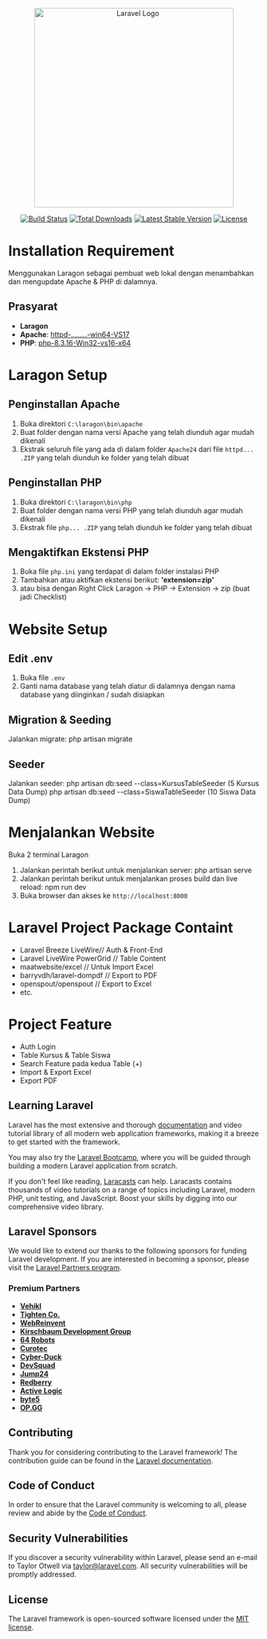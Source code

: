 <p align="center"><a href="https://laravel.com" target="_blank"><img src="https://raw.githubusercontent.com/laravel/art/master/logo-lockup/5%20SVG/2%20CMYK/1%20Full%20Color/laravel-logolockup-cmyk-red.svg" width="400" alt="Laravel Logo"></a></p>

<p align="center">
<a href="https://github.com/laravel/framework/actions"><img src="https://github.com/laravel/framework/workflows/tests/badge.svg" alt="Build Status"></a>
<a href="https://packagist.org/packages/laravel/framework"><img src="https://img.shields.io/packagist/dt/laravel/framework" alt="Total Downloads"></a>
<a href="https://packagist.org/packages/laravel/framework"><img src="https://img.shields.io/packagist/v/laravel/framework" alt="Latest Stable Version"></a>
<a href="https://packagist.org/packages/laravel/framework"><img src="https://img.shields.io/packagist/l/laravel/framework" alt="License"></a>
</p>

# Installation Requirement
Menggunakan Laragon sebagai pembuat web lokal dengan menambahkan dan mengupdate Apache & PHP di dalamnya.

## Prasyarat
- **Laragon**
- **Apache**: [httpd-........-win64-VS17](https://www.apachelounge.com/download/VS17/)
- **PHP**: [php-8.3.16-Win32-vs16-x64](https://windows.php.net/downloads/releases/php-8.3.16-Win32-vs16-x64.zip)

# Laragon Setup
## Penginstallan Apache
1. Buka direktori `C:\laragon\bin\apache`
2. Buat folder dengan nama versi Apache yang telah diunduh agar mudah dikenali
3. Ekstrak seluruh file yang ada di dalam folder `Apache24` dari file `httpd... .ZIP` yang telah diunduh ke folder yang telah dibuat
## Penginstallan PHP
1. Buka direktori `C:\laragon\bin\php`
2. Buat folder dengan nama versi PHP yang telah diunduh agar mudah dikenali
3. Ekstrak file `php... .ZIP` yang telah diunduh ke folder yang telah dibuat
## Mengaktifkan Ekstensi PHP
1. Buka file `php.ini` yang terdapat di dalam folder instalasi PHP
2. Tambahkan atau aktifkan ekstensi berikut:
   **'extension=zip'**
3. atau bisa dengan Right Click Laragon -> PHP -> Extension -> zip (buat jadi Checklist)

# Website Setup
## Edit .env
1. Buka file `.env`
2. Ganti nama database yang telah diatur di dalamnya dengan nama database yang diinginkan / sudah disiapkan

## Migration & Seeding
Jalankan migrate:
php artisan migrate

## Seeder
Jalankan seeder:
php artisan db:seed --class=KursusTableSeeder (5 Kursus Data Dump)
php artisan db:seed --class=SiswaTableSeeder (10 Siswa Data Dump)

# Menjalankan Website
Buka 2 terminal Laragon
1. Jalankan perintah berikut untuk menjalankan server:
   php artisan serve
2. Jalankan perintah berikut untuk menjalankan proses build dan live reload:
   npm run dev
3. Buka browser dan akses ke `http://localhost:8000`

# Laravel Project Package Containt
- Laravel Breeze LiveWire// Auth & Front-End
- Laravel LiveWire PowerGrid // Table Content
- maatwebsite/excel // Untuk Import Excel
- barryvdh/laravel-dompdf // Export to PDF 
- openspout/openspout // Export to Excel
- etc.

# Project Feature
- Auth Login
- Table Kursus & Table Siswa
- Search Feature pada kedua Table (+)
- Import & Export Excel
- Export PDF

## Learning Laravel

Laravel has the most extensive and thorough [documentation](https://laravel.com/docs) and video tutorial library of all modern web application frameworks, making it a breeze to get started with the framework.

You may also try the [Laravel Bootcamp](https://bootcamp.laravel.com), where you will be guided through building a modern Laravel application from scratch.

If you don't feel like reading, [Laracasts](https://laracasts.com) can help. Laracasts contains thousands of video tutorials on a range of topics including Laravel, modern PHP, unit testing, and JavaScript. Boost your skills by digging into our comprehensive video library.

## Laravel Sponsors

We would like to extend our thanks to the following sponsors for funding Laravel development. If you are interested in becoming a sponsor, please visit the [Laravel Partners program](https://partners.laravel.com).

### Premium Partners

- **[Vehikl](https://vehikl.com/)**
- **[Tighten Co.](https://tighten.co)**
- **[WebReinvent](https://webreinvent.com/)**
- **[Kirschbaum Development Group](https://kirschbaumdevelopment.com)**
- **[64 Robots](https://64robots.com)**
- **[Curotec](https://www.curotec.com/services/technologies/laravel/)**
- **[Cyber-Duck](https://cyber-duck.co.uk)**
- **[DevSquad](https://devsquad.com/hire-laravel-developers)**
- **[Jump24](https://jump24.co.uk)**
- **[Redberry](https://redberry.international/laravel/)**
- **[Active Logic](https://activelogic.com)**
- **[byte5](https://byte5.de)**
- **[OP.GG](https://op.gg)**

## Contributing

Thank you for considering contributing to the Laravel framework! The contribution guide can be found in the [Laravel documentation](https://laravel.com/docs/contributions).

## Code of Conduct

In order to ensure that the Laravel community is welcoming to all, please review and abide by the [Code of Conduct](https://laravel.com/docs/contributions#code-of-conduct).

## Security Vulnerabilities

If you discover a security vulnerability within Laravel, please send an e-mail to Taylor Otwell via [taylor@laravel.com](mailto:taylor@laravel.com). All security vulnerabilities will be promptly addressed.

## License

The Laravel framework is open-sourced software licensed under the [MIT license](https://opensource.org/licenses/MIT).
